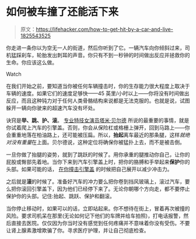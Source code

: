 # 如何被车撞了还能活下来

> 原文：<https://lifehacker.com/how-to-get-hit-by-a-car-and-live-1825543525>

你走进一条你以为空无一人的街道，然后你听到了它。一辆汽车向你倾斜过来，司机猛踩刹车，轮胎发出刺耳的声音。你只有不到一秒钟的时间做出反应并拯救你的生命。你应该这么做。

Watch

在我们开始之前，要知道当你被任何车辆撞击时，你的生存能力很大程度上取决于车辆的速度。如果它们的速度足够快——45 英里/小时以上——你将没有时间做出反应，而且这种钝力对于任何人类骨骼结构来说都是无法克服的。也就是说，试图躲开一辆向你驶来的超速汽车没有坏处。

诀窍是**举、跳、护、滚**。 [专业特技女演员塔米·贝尔德](https://www.youtube.com/watch?v=VhKZwyIMiNk) 所说的最重要的事情，就是你试着爬上汽车的引擎盖。否则，你会从保险杠或格栅上弹开，回到马路上——你会重重地落在柏油路上，还可能被压扁。所以，**抬起**离车最近的那条腿，这样*就绝对没有重量*在上面。贝尔德说，这种定位将确保你被猛扑上去，而不是被击倒。

一旦你做了抬腿的姿势，就到了跳跃的时候了。用你承重的腿推动你自己，让你的屁股或臀部先着地。当你下来到汽车引擎盖上时，把你的胳膊和手举起来**保护**你的头部。如果可能的话， [在你撞击引擎盖](https://www.youtube.com/watch?v=IdwQAsASGOE) 的时候把自己展开以减少冲击力。

之后就是**滚**的时候了。准备好汽车的冲力要么把你卷到挡风玻璃上，滚过汽车，要么把你滚回引擎盖下，因为他们已经停下来了。无论你朝哪个方向走，都不要停止保护你的头部。记住:抬起、跳跃、保护和翻滚。

当你停止移动时，如果可以的话，立即站起来。你不想待在街上，冒着再次被撞的风险。要求司机呆在那里(无论如何记下他们的车牌并给车拍照)，打电话报警，然后直接去医院。仅仅因为你当时没有感觉到任何疼痛并不意味着你没有受伤。不要让肾上腺素激增欺骗了你。寻求医疗护理，并让自己彻底检查。